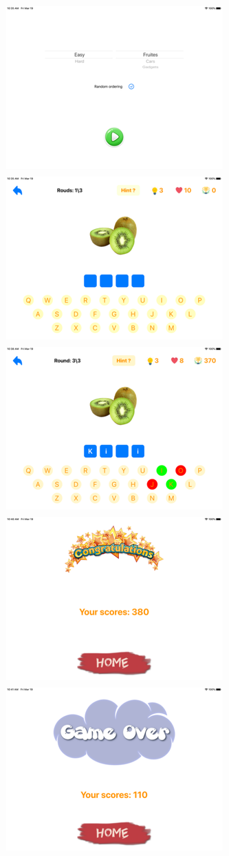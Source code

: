 ![alt text](https://raw.githubusercontent.com/iceStorm/swift-applepie/master/screenshots/Simulator%20Screen%20Shot%20-%20iPad%20Pro%20(9.7-inch)%20-%202021-03-19%20at%2010.35.52.png)


![alt text](https://github.com/iceStorm/swift-applepie/blob/master/screenshots/Simulator%20Screen%20Shot%20-%20iPad%20Pro%20(9.7-inch)%20-%202021-03-19%20at%2010.35.57.png?raw=true)


![alt text](https://github.com/iceStorm/swift-applepie/blob/master/screenshots/Simulator%20Screen%20Shot%20-%20iPad%20Pro%20(9.7-inch)%20-%202021-03-19%20at%2010.38.06.png?raw=true)


![alt text](https://github.com/iceStorm/swift-applepie/blob/master/screenshots/Simulator%20Screen%20Shot%20-%20iPad%20Pro%20(9.7-inch)%20-%202021-03-19%20at%2010.40.31.png?raw=true)


![alt text](https://github.com/iceStorm/swift-applepie/blob/master/screenshots/Simulator%20Screen%20Shot%20-%20iPad%20Pro%20(9.7-inch)%20-%202021-03-19%20at%2010.41.15.png?raw=true)
